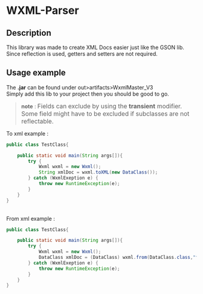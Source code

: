 # WXML-Parser
## Description
This library was made to create XML Docs easier just like the GSON lib.<br/>
Since reflection is used, getters and setters are not required.

## Usage example
The **.jar** can be found under out>artifacts>WxmlMaster_V3 <br/>
Simply add this lib to your project then you should be good to go.<br/>

> **note** : 
<font size = 3>Fields can exclude by using the **transient** modifier. Some field might have to be excluded if subclasses are not reflectable. </font>


To xml example :<br/>

```java
public class TestClass{

    public static void main(String args[]){
        try {
            Wxml wxml = new Wxml();
            String xmlDoc = wxml.toXML(new DataClass());
        } catch (WxmlExeption e) {
            throw new RuntimeException(e);
        }    
    }
}
```
<br/>
From xml example :<br/>

```java
public class TestClass{

    public static void main(String args[]){
        try {
            Wxml wxml = new Wxml();
            DataClass xmlDoc = (DataClass) wxml.from(DataClass.class,"filepath");
        } catch (WxmlExeption e) {
            throw new RuntimeException(e);
        }
    }
}
```

